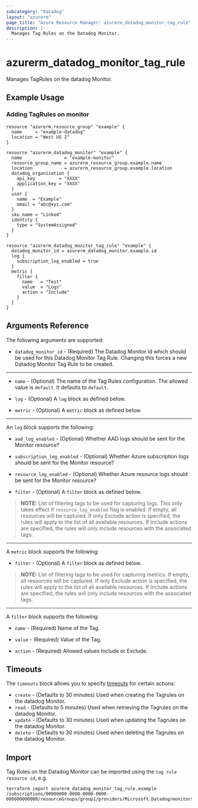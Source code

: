 ```yaml
---
subcategory: "Datadog"
layout: "azurerm"
page_title: "Azure Resource Manager: azurerm_datadog_monitor_tag_rule"
description: |-
  Manages Tag Rules on the Datadog Monitor.
---
```


# azurerm_datadog_monitor_tag_rule

Manages TagRules on the datadog Monitor.

## Example Usage

### Adding TagRules on monitor
```hcl
resource "azurerm_resource_group" "example" {
  name     = "example-datadog"
  location = "West US 2"
}

resource "azurerm_datadog_monitor" "example" {
  name                = "example-monitor"
  resource_group_name = azurerm_resource_group.example.name
  location            = azurerm_resource_group.example.location
  datadog_organization {
    api_key         = "XXXX"
    application_key = "XXXX"
  }
  user {
    name  = "Example"
    email = "abc@xyz.com"
  }
  sku_name = "Linked"
  identity {
    type = "SystemAssigned"
  }
}

resource "azurerm_datadog_monitor_tag_rule" "example" {
  datadog_monitor_id = azurerm_datadog_monitor.example.id
  log {
    subscription_log_enabled = true
  }
  metric {
    filter {
      name   = "Test"
      value  = "Logs"
      action = "Include"
    }
  }
}
```

## Arguments Reference

The following arguments are supported:

* `datadog_monitor_id` - (Required) The Datadog Monitor Id which should be used for this Datadog Monitor Tag Rule. Changing this forces a new Datadog Monitor Tag Rule to be created.

---

* `name` - (Optional) The name of the Tag Rules configuration. The allowed value is `default`. It defaults to `default`.

* `log` - (Optional) A `log` block as defined below.

* `metric` - (Optional) A `metric` block as defined below.

---

An `log` block supports the following:

* `aad_log_enabled` - (Optional) Whether AAD logs should be sent for the Monitor resource?

* `subscription_log_enabled` - (Optional) Whether Azure subscription logs should be sent for the Monitor resource?

* `resource_log_enabled` - (Optional) Whether Azure resource logs should be sent for the Monitor resource?

* `filter` - (Optional) A `filter` block as defined below.

> **NOTE:** List of filtering tags to be used for capturing logs. This only takes effect if `resource_log_enabled` flag is enabled. If empty, all resources will be captured. If only Exclude action is specified, the rules will apply to the list of all available resources. If Include actions are specified, the rules will only include resources with the associated tags.
---

A `metric` block supports the following:

* `filter` - (Optional) A `filter` block as defined below.

> **NOTE:** List of filtering tags to be used for capturing metrics. If empty, all resources will be captured. If only Exclude action is specified, the rules will apply to the list of all available resources. If Include actions are specified, the rules will only include resources with the associated tags.
---

A `filter` block supports the following:

* `name` - (Required) Name of the Tag.

* `value` - (Required) Value of the Tag.

* `action` - (Required) Allowed values Include or Exclude.

## Timeouts

The `timeouts` block allows you to specify [timeouts](https://www.terraform.io/docs/configuration/resources.html#timeouts) for certain actions:

* `create` - (Defaults to 30 minutes) Used when creating the Tagrules on the datadog Monitor.
* `read` - (Defaults to 5 minutes) Used when retrieving the Tagrules on the datadog Monitor.
* `update` - (Defaults to 30 minutes) Used when updating the Tagrules on the datadog Monitor.
* `delete` - (Defaults to 30 minutes) Used when deleting the Tagrules on the datadog Monitor.

## Import

Tag Rules on the Datadog Monitor can be imported using the `tag rule resource id`, e.g.

```shell
terraform import azurerm_datadog_monitor_tag_rule.example /subscriptions/00000000-0000-0000-0000-000000000000/resourceGroups/group1/providers/Microsoft.Datadog/monitors/monitor1/tagRules/default

